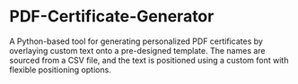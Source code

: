 # PDF-Certificate-Generator
A Python-based tool for generating personalized PDF certificates by overlaying custom text onto a pre-designed template. The names are sourced from a CSV file, and the text is positioned using a custom font with flexible positioning options.
